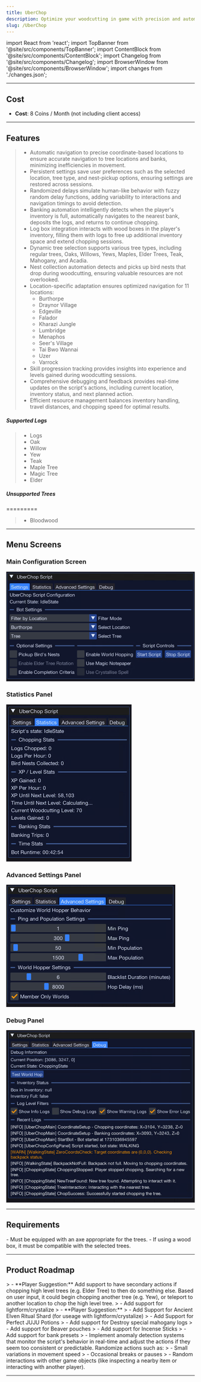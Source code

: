 ```yaml
---
title: UberChop
description: Optimize your woodcutting in game with precision and automation.
slug: /UberChop
---
```


import React from 'react';
import TopBanner from '@site/src/components/TopBanner';
import ContentBlock from '@site/src/components/ContentBlock';
import Changelog from '@site/src/components/Changelog';
import BrowserWindow from '@site/src/components/BrowserWindow';
import changes from './changes.json';


<TopBanner title="UberChop" version="v1.0.0" author="Uberith" skill="Woodcutting">
</TopBanner>

---

## Cost

<ContentBlock title="Cost">

 - **Cost**: 8 Coins / Month (not including client access)

</ContentBlock>

---

## Features

<ContentBlock title="Features">

> - Automatic navigation to precise coordinate-based locations to ensure accurate navigation to tree locations and banks, minimizing inefficiencies in movement.
> - Persistent settings save user preferences such as the selected location, tree type, and nest-pickup options, ensuring settings are restored across sessions.
> - Randomized delays simulate human-like behavior with fuzzy random delay functions, adding variability to interactions and navigation timings to avoid detection.
> - Banking automation intelligently detects when the player's inventory is full, automatically navigates to the nearest bank, deposits the logs, and returns to continue chopping.
> - Log box integration interacts with wood boxes in the player's inventory, filling them with logs to free up additional inventory space and extend chopping sessions.
> - Dynamic tree selection supports various tree types, including regular trees, Oaks, Willows, Yews, Maples, Elder Trees, Teak, Mahogany, and Acadia.
> - Nest collection automation detects and picks up bird nests that drop during woodcutting, ensuring valuable resources are not overlooked.
> - Location-specific adaptation ensures optimized navigation for 11 locations:
>   - Burthorpe
>   - Draynor Village
>   - Edgeville
>   - Falador
>   - Kharazi Jungle
>   - Lumbridge
>   - Menaphos
>   - Seer's Village
>   - Tai Bwo Wannai
>   - Uzer
>   - Varrock
> - Skill progression tracking provides insights into experience and levels gained during woodcutting sessions.
> - Comprehensive debugging and feedback provides real-time updates on the script's actions, including current location, inventory status, and next planned action.
> - Efficient resource management balances inventory handling, travel distances, and chopping speed for optimal results.



##### Supported Logs

> - Logs
> - Oak
> - Willow
> - Yew
> - Teak
> - Maple Tree
> - Magic Tree
> - Elder

##### Unsupported Trees

=========
> - Bloodwood


</ContentBlock>

---

## Menu Screens

<ContentBlock title="Menu Screens">

### Main Configuration Screen
![Main Configuration Screen](./01UberChop.png)

### Statistics Panel
![Main Configuration Screen](./02UberChop.png)

### Advanced Settings Panel
![Main Configuration Screen](./03UberChop.png)

### Debug Panel
![Main Configuration Screen](./04UberChop.png)

</ContentBlock>


---

## Requirements

<ContentBlock title="Requirements">
    - Must be equipped with an axe appropriate for the trees.
    - If using a wood box, it must be compatible with the selected trees.
</ContentBlock>

---

## Product Roadmap

<ContentBlock title="Product Roadmap">
> - **Player Suggestion:** Add support to have secondary actions if chopping high level trees (e.g. Elder Tree) to then do something else. Based on user input, it could begin chopping another tree (e.g. Yew), or teleport to another location to chop the high level tree.
> - Add support for lightform/crystalize
> - **Player Suggestion:** 
>   - Add Support for Ancient Elven Ritual Shard (for useage with lightform/crystalize)
>   - Add Support for Perfect JUJU Potions
>   - Add support for Destroy special mahogany logs
>   - Add support for Beaver pouches
>   - Add support for Incense Sticks
> - Add support for bank presets
> - Implement anomaly detection systems that monitor the script's behavior in real-time and adjust the actions if they seem too consistent or predictable. Randomize actions such as:
>   - Small variations in movement speed
>   - Occasional breaks or pauses
>   - Random interactions with other game objects (like inspecting a nearby item or interacting with another player).
</ContentBlock>

---

<Changelog changes={changes} />
